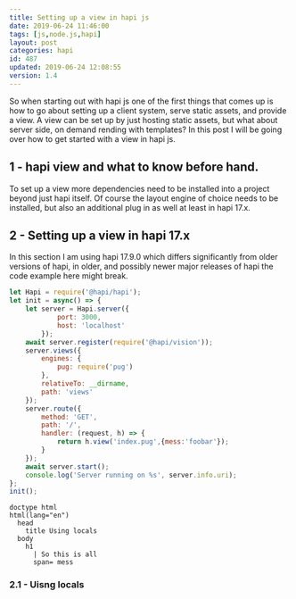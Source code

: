 ```yaml
---
title: Setting up a view in hapi js
date: 2019-06-24 11:46:00
tags: [js,node.js,hapi]
layout: post
categories: hapi
id: 487
updated: 2019-06-24 12:08:55
version: 1.4
---
```


So when starting out with hapi js one of the first things that comes up is how to go about setting up a client system, serve static assets, and provide a view. A view can be set up by just hosting static assets, but what about server side, on demand rending with templates? In this post I will be going over how to get started with a view in hapi js.

<!-- more -->

## 1 - hapi view and what to know before hand.

To set up a view more dependencies need to be installed into a project beyond just hapi itself. Of course the layout engine of choice needs to be installed, but also an additional plug in as well at least in hapi 17.x.

## 2 - Setting up a view in hapi 17.x

In this section I am using hapi 17.9.0 which differs significantly from older versions of hapi, in older, and possibly newer major releases of hapi the code example here might break.

```js
let Hapi = require('@hapi/hapi');
let init = async() => {
    let server = Hapi.server({
            port: 3000,
            host: 'localhost'
        });
    await server.register(require('@hapi/vision'));
    server.views({
        engines: {
            pug: require('pug')
        },
        relativeTo: __dirname,
        path: 'views'
    });
    server.route({
        method: 'GET',
        path: '/',
        handler: (request, h) => {
            return h.view('index.pug',{mess:'foobar'});
        }
    });
    await server.start();
    console.log('Server running on %s', server.info.uri);
};
init();
```

```
doctype html
html(lang="en")
  head
    title Using locals
  body
    h1 
      | So this is all 
      span= mess
```

### 2.1 - Uisng locals